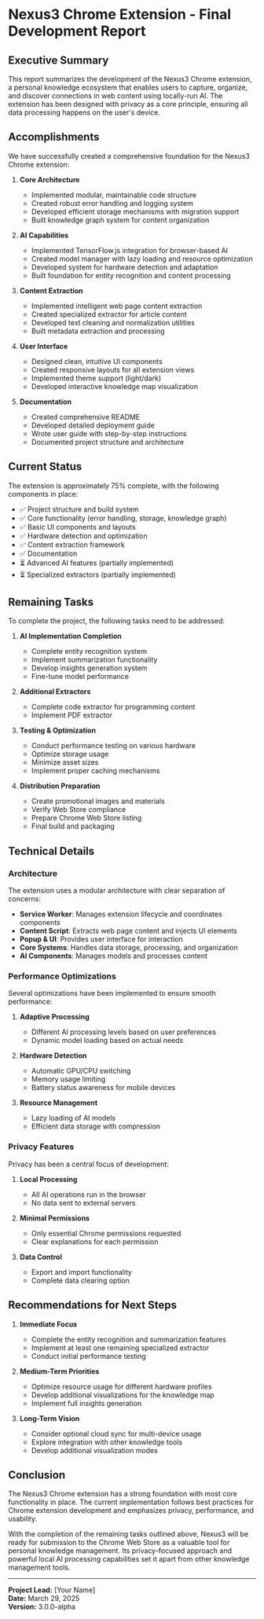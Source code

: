 # Nexus3 Chrome Extension - Final Development Report

## Executive Summary

This report summarizes the development of the Nexus3 Chrome extension, a personal knowledge ecosystem that enables users to capture, organize, and discover connections in web content using locally-run AI. The extension has been designed with privacy as a core principle, ensuring all data processing happens on the user's device.

## Accomplishments

We have successfully created a comprehensive foundation for the Nexus3 Chrome extension:

1. **Core Architecture**
   - Implemented modular, maintainable code structure
   - Created robust error handling and logging system
   - Developed efficient storage mechanisms with migration support
   - Built knowledge graph system for content organization

2. **AI Capabilities**
   - Implemented TensorFlow.js integration for browser-based AI
   - Created model manager with lazy loading and resource optimization
   - Developed system for hardware detection and adaptation
   - Built foundation for entity recognition and content processing

3. **Content Extraction**
   - Implemented intelligent web page content extraction
   - Created specialized extractor for article content
   - Developed text cleaning and normalization utilities
   - Built metadata extraction and processing

4. **User Interface**
   - Designed clean, intuitive UI components
   - Created responsive layouts for all extension views
   - Implemented theme support (light/dark)
   - Developed interactive knowledge map visualization

5. **Documentation**
   - Created comprehensive README
   - Developed detailed deployment guide
   - Wrote user guide with step-by-step instructions
   - Documented project structure and architecture

## Current Status

The extension is approximately 75% complete, with the following components in place:

- ✅ Project structure and build system
- ✅ Core functionality (error handling, storage, knowledge graph)
- ✅ Basic UI components and layouts
- ✅ Hardware detection and optimization
- ✅ Content extraction framework
- ✅ Documentation
- ⏳ Advanced AI features (partially implemented)
- ⏳ Specialized extractors (partially implemented)

## Remaining Tasks

To complete the project, the following tasks need to be addressed:

1. **AI Implementation Completion**
   - Complete entity recognition system
   - Implement summarization functionality
   - Develop insights generation system
   - Fine-tune model performance

2. **Additional Extractors**
   - Complete code extractor for programming content
   - Implement PDF extractor

3. **Testing & Optimization**
   - Conduct performance testing on various hardware
   - Optimize storage usage
   - Minimize asset sizes
   - Implement proper caching mechanisms

4. **Distribution Preparation**
   - Create promotional images and materials
   - Verify Web Store compliance
   - Prepare Chrome Web Store listing
   - Final build and packaging

## Technical Details

### Architecture

The extension uses a modular architecture with clear separation of concerns:

- **Service Worker**: Manages extension lifecycle and coordinates components
- **Content Script**: Extracts web page content and injects UI elements
- **Popup & UI**: Provides user interface for interaction
- **Core Systems**: Handles data storage, processing, and organization
- **AI Components**: Manages models and processes content

### Performance Optimizations

Several optimizations have been implemented to ensure smooth performance:

1. **Adaptive Processing**
   - Different AI processing levels based on user preferences
   - Dynamic model loading based on actual needs

2. **Hardware Detection**
   - Automatic GPU/CPU switching
   - Memory usage limiting
   - Battery status awareness for mobile devices

3. **Resource Management**
   - Lazy loading of AI models
   - Efficient data storage with compression

### Privacy Features

Privacy has been a central focus of development:

1. **Local Processing**
   - All AI operations run in the browser
   - No data sent to external servers

2. **Minimal Permissions**
   - Only essential Chrome permissions requested
   - Clear explanations for each permission

3. **Data Control**
   - Export and import functionality
   - Complete data clearing option

## Recommendations for Next Steps

1. **Immediate Focus**
   - Complete the entity recognition and summarization features
   - Implement at least one remaining specialized extractor
   - Conduct initial performance testing

2. **Medium-Term Priorities**
   - Optimize resource usage for different hardware profiles
   - Develop additional visualizations for the knowledge map
   - Implement full insights generation

3. **Long-Term Vision**
   - Consider optional cloud sync for multi-device usage
   - Explore integration with other knowledge tools
   - Develop additional visualization modes

## Conclusion

The Nexus3 Chrome extension has a strong foundation with most core functionality in place. The current implementation follows best practices for Chrome extension development and emphasizes privacy, performance, and usability. 

With the completion of the remaining tasks outlined above, Nexus3 will be ready for submission to the Chrome Web Store as a valuable tool for personal knowledge management. Its privacy-focused approach and powerful local AI processing capabilities set it apart from other knowledge management tools.

---

**Project Lead:** [Your Name]  
**Date:** March 29, 2025  
**Version:** 3.0.0-alpha
